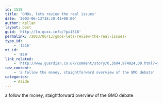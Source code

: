 ```yaml
---
id: 1518
title: 'GMOs, lets review the real issues'
date: '2003-06-13T18:30:41+00:00'
author: Kellan
layout: post
guid: 'http://lm.quxx.info/?p=1518'
permalink: /2003/06/13/gmos-lets-review-the-real-issues/
typo_id:
    - '1516'
mt_id:
    - '859'
link_related:
    - 'http://www.guardian.co.uk/comment/story/0,3604,974024,00.html?=rss'
raw_content:
    - 'a follow the money, staightforward overview of the GMO debate'
categories:
    - Aside
---
```


a follow the money, staightforward overview of the GMO debate